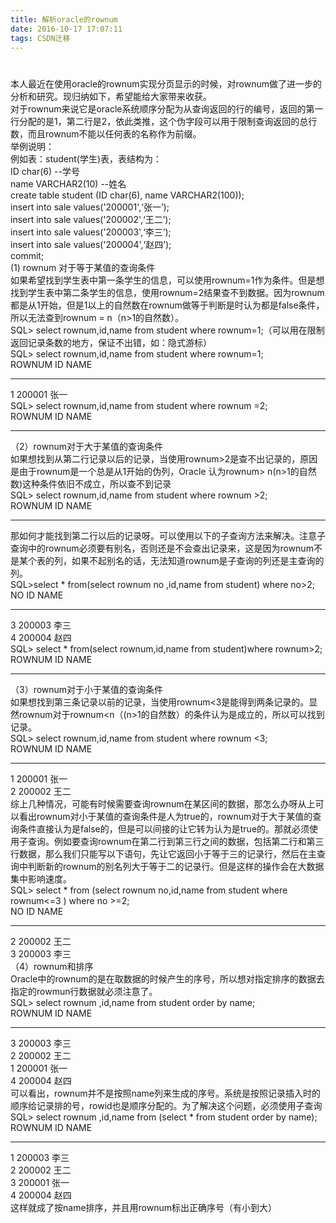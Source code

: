 ```yaml
---
title: 解析oracle的rownum
date: 2016-10-17 17:07:11
tags: CSDN迁移
---
```

   # 

 本人最近在使用oracle的rownum实现分页显示的时候，对rownum做了进一步的分析和研究。现归纳如下，希望能给大家带来收获。  
 对于rownum来说它是oracle系统顺序分配为从查询返回的行的编号，返回的第一行分配的是1，第二行是2，依此类推，这个伪字段可以用于限制查询返回的总行数，而且rownum不能以任何表的名称作为前缀。  
 举例说明：  
 例如表：student(学生)表，表结构为：  
 ID char(6) --学号  
 name VARCHAR2(10) --姓名   
 create table student (ID char(6), name VARCHAR2(100));  
 insert into sale values('200001',‘张一’);  
 insert into sale values('200002',‘王二’);  
 insert into sale values('200003',‘李三’);  
 insert into sale values('200004',‘赵四’);  
 commit;  
 (1) rownum 对于等于某值的查询条件  
 如果希望找到学生表中第一条学生的信息，可以使用rownum=1作为条件。但是想找到学生表中第二条学生的信息，使用rownum=2结果查不到数据。因为rownum都是从1开始，但是1以上的自然数在rownum做等于判断是时认为都是false条件，所以无法查到rownum = n（n>1的自然数）。  
 SQL> select rownum,id,name from student where rownum=1;（可以用在限制返回记录条数的地方，保证不出错，如：隐式游标）  
 SQL> select rownum,id,name from student where rownum=1;  
 ROWNUM ID NAME  
 ---------- ------ ---------------------------------------------------  
 1 200001 张一  
 SQL> select rownum,id,name from student where rownum =2;   
 ROWNUM ID NAME  
 ---------- ------ ---------------------------------------------------  
 （2）rownum对于大于某值的查询条件  
 如果想找到从第二行记录以后的记录，当使用rownum>2是查不出记录的，原因是由于rownum是一个总是从1开始的伪列，Oracle 认为rownum> n(n>1的自然数)这种条件依旧不成立，所以查不到记录  
 SQL> select rownum,id,name from student where rownum >2;  
 ROWNUM ID NAME  
 ---------- ------ ---------------------------------------------------  
 那如何才能找到第二行以后的记录呀。可以使用以下的子查询方法来解决。注意子查询中的rownum必须要有别名，否则还是不会查出记录来，这是因为rownum不是某个表的列，如果不起别名的话，无法知道rownum是子查询的列还是主查询的列。  
 SQL>select * from(select rownum no ,id,name from student) where no>2;  
 NO ID NAME  
 ---------- ------ ---------------------------------------------------  
 3 200003 李三  
 4 200004 赵四  
 SQL> select * from(select rownum,id,name from student)where rownum>2;  
 ROWNUM ID NAME  
 ---------- ------ ---------------------------------------------------  
 （3）rownum对于小于某值的查询条件  
 如果想找到第三条记录以前的记录，当使用rownum<3是能得到两条记录的。显然rownum对于rownum<n（(n>1的自然数）的条件认为是成立的，所以可以找到记录。  
 SQL> select rownum,id,name from student where rownum <3;  
 ROWNUM ID NAME  
 ---------- ------ ---------------------------------------------------  
 1 200001 张一  
 2 200002 王二  
 综上几种情况，可能有时候需要查询rownum在某区间的数据，那怎么办呀从上可以看出rownum对小于某值的查询条件是人为true的，rownum对于大于某值的查询条件直接认为是false的，但是可以间接的让它转为认为是true的。那就必须使用子查询。例如要查询rownum在第二行到第三行之间的数据，包括第二行和第三行数据，那么我们只能写以下语句，先让它返回小于等于三的记录行，然后在主查询中判断新的rownum的别名列大于等于二的记录行。但是这样的操作会在大数据集中影响速度。  
 SQL> select * from (select rownum no,id,name from student where rownum<=3 ) where no >=2;  
 NO ID NAME  
 ---------- ------ ---------------------------------------------------  
 2 200002 王二  
 3 200003 李三  
 （4）rownum和排序  
 Oracle中的rownum的是在取数据的时候产生的序号，所以想对指定排序的数据去指定的rowmun行数据就必须注意了。  
 SQL> select rownum ,id,name from student order by name;  
 ROWNUM ID NAME  
 ---------- ------ ---------------------------------------------------  
 3 200003 李三  
 2 200002 王二  
 1 200001 张一  
 4 200004 赵四  
 可以看出，rownum并不是按照name列来生成的序号。系统是按照记录插入时的顺序给记录排的号，rowid也是顺序分配的。为了解决这个问题，必须使用子查询  
 SQL> select rownum ,id,name from (select * from student order by name);  
 ROWNUM ID NAME  
 ---------- ------ ---------------------------------------------------  
 1 200003 李三  
 2 200002 王二  
 3 200001 张一  
 4 200004 赵四  
 这样就成了按name排序，并且用rownum标出正确序号（有小到大）

   
   
 